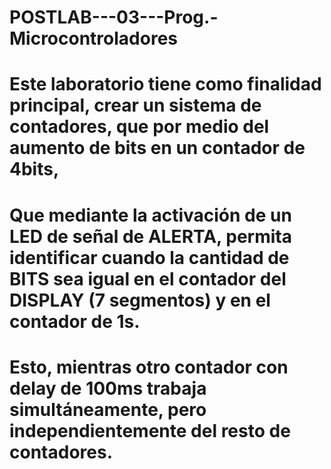 # POSTLAB---03---Prog.-Microcontroladores
# Este laboratorio tiene como finalidad principal, crear un sistema de contadores, que por medio del aumento de bits en un contador de 4bits,
# Que mediante la activación de un LED de señal de ALERTA, permita identificar cuando la cantidad de BITS sea igual en el contador del DISPLAY (7 segmentos) y en el contador de 1s.
# Esto, mientras otro contador con delay de 100ms trabaja simultáneamente, pero independientemente del resto de contadores.

